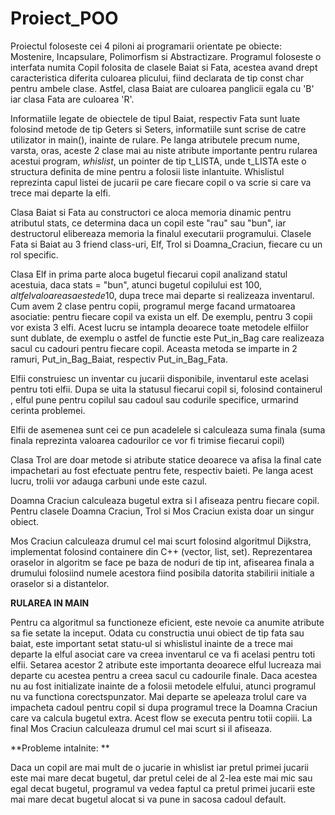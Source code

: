 # Proiect_POO
  Proiectul foloseste cei 4 piloni ai programarii orientate pe obiecte: Mostenire, Incapsulare, Polimorfism si Abstractizare.
Programul foloseste o interfata numita Copil folosita de clasele Baiat si Fata, acestea avand drept caracteristica diferita culoarea plicului, fiind declarata de tip
const char pentru ambele clase. Astfel, clasa Baiat are culoarea panglicii egala cu 'B' iar clasa Fata are culoarea 'R'.

  Informatiile legate de obiectele de tipul Baiat, respectiv Fata sunt luate folosind metode de tip Geters si Seters, informatiile sunt scrise de catre utilizator in main(), inainte de rulare.
Pe langa atributele precum nume, varsta, oras, aceste 2 clase mai au niste atribute importante pentru rularea acestui program, *whislist*, un pointer de tip t_LISTA, unde t_LISTA este o structura definita de mine pentru a folosii liste inlantuite. Whislistul reprezinta capul listei de jucarii pe care fiecare copil o va scrie si care va trece mai departe la elfi.

  Clasa Baiat si Fata au constructori ce aloca memoria dinamic pentru atributul stats, ce determina daca un copil este "rau" sau "bun", iar destructorul elibereaza memoria la finalul executarii programului. Clasele Fata si Baiat au 3 friend class-uri, Elf, Trol si Doamna_Craciun, fiecare cu un rol specific.

  Clasa Elf in prima parte aloca bugetul fiecarui copil analizand statul acestuia, daca stats = "bun", atunci bugetul copilului est 100$, altfel valoarea sa este de 10$, dupa trece mai departe si realizeaza inventarul. 
  Cum avem 2 clase pentru copii, programul merge facand urmatoarea asociatie: pentru fiecare copil va exista un elf. De exemplu, pentru 3 copii vor exista 3 elfi. Acest lucru se intampla deoarece toate metodele elfiilor sunt dublate, de exemplu o astfel de functie este Put_in_Bag care realizeaza sacul cu cadouri pentru fiecare copil. Aceasta metoda se imparte in 2 ramuri, Put_in_Bag_Baiat, respectiv Put_in_Bag_Fata.
  
   Elfii construiesc un inventar cu jucarii disponibile, inventarul este acelasi pentru toti elfii. Dupa se uita la statusul fiecarui copil si, folosind containerul <vector>, elful pune pentru copilul sau cadoul sau codurile specifice, urmarind cerinta problemei.
    
   Elfii de asemenea sunt cei ce pun acadelele si calculeaza suma finala (suma finala reprezinta valoarea cadourilor ce vor fi trimise fiecarui copil)
  
  Clasa Trol are doar metode si atribute statice deoarece va afisa la final cate impachetari au fost efectuate pentru fete, respectiv baieti. Pe langa acest lucru, trolii vor adauga carbuni unde este cazul.
  
   Doamna Craciun calculeaza bugetul extra si l afiseaza pentru fiecare copil. Pentru clasele Doamna Craciun, Trol si Mos Craciun exista doar un singur obiect.
  
   Mos Craciun calculeaza drumul cel mai scurt folosind algoritmul Dijkstra, implementat folosind containere din C++ (vector, list, set). Reprezentarea oraselor in algoritm se face pe baza de noduri de tip int, afisearea finala a drumului folosiind numele acestora fiind posibila datorita stabilirii initiale a oraselor si a distantelor.
   
   **RULAREA IN MAIN**
   
   Pentru ca algoritmul sa functioneze eficient, este nevoie ca anumite atribute sa fie setate la inceput.
   Odata cu constructia unui obiect de tip fata sau baiat, este important setat statu-ul si whislistul inainte de a trece mai departe la elful asociat care va creea inventarul ce va fi acelasi pentru toti elfii. Setarea acestor 2 atribute este importanta deoarece elful lucreaza mai departe cu acestea pentru a creea sacul cu cadourile finale. Daca acestea nu au fost initializate inainte de a folosii metodele elfului, atunci programul nu va functiona corectspunzator.
   Mai departe se apeleaza trolul care va impacheta cadoul pentru copil si dupa programul trece la Doamna Craciun care va calcula bugetul extra. Acest flow se executa pentru totii copiii.
   La final Mos Craciun calculeaza drumul cel mai scurt si il afiseaza.
   
   
   **Probleme intalnite: **
    
  Daca un copil are mai mult de o jucarie in whislist iar pretul primei jucarii este mai mare decat bugetul, dar pretul celei de al 2-lea este mai mic sau egal decat bugetul, programul va vedea faptul ca pretul primei jucarii este mai mare decat bugetul alocat si va pune in sacosa cadoul default.
  


